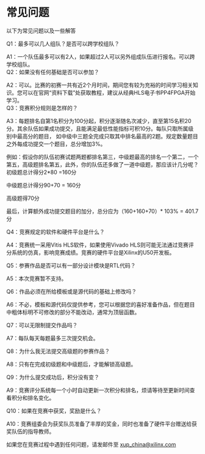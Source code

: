 # 常见问题

以下为常见问题以及一些解答

Q1：最多可以几人组队？是否可以跨学校组队？

A1：一个队伍最多可以有2人，如果超过2人可以另外组成队伍进行报名。可以跨学校组队。
<br/>
Q2：如果没有任何基础是否可以参加？

A2：可以。比赛的初赛一共有近2个月时间，期间您有较为充裕的时间学习相关知识。您可以在官网“资料下载”处获取教程，建议从经典HLS电子书PP4FPGA开始学习。
<br/>
Q3：竞赛积分规则是怎样的？

A3：每题排名自第1名积分为100分起，积分逐渐随名次减少，直至第15名积20分。其余队伍如果成功提交，且能满足最低性能指标可积10分。每队只取所属级别中最高分的题目， 如中级中三题全完成只取其中排名最高的2题。规定数量题目之外每成功提交一个题目，总分增加3%。

例如：假设你的队伍初赛试题两题都排名第三，中级题最高的排名一个第二，一个第五，高级题排名第五，此外，你的队伍还多做了一道中级题，那应该计几分呢？
初级题总计得分2*80 =160分

中级题总计得分90+70 = 160分

高级题得70分

最后，计算额外成功提交题目的加分，总分应为（160+160+70）* 103% = 401.7分

Q4：竞赛规定的软件和硬件平台是什么？

A4：竞赛统一采用Vitis HLS软件，如果使用Vivado HLS则可能无法通过竞赛评分系统的仿真，影响竞赛成绩。竞赛的硬件平台是Xilinx的U50开发板。

Q5：参赛作品是否可以有一部分设计模块是RTL代码？

A5：本次竞赛暂不支持。

Q6：作品必须在所给模板或是源代码的基础上修改吗？

A6：不必，模板和源代码仅提供参考，您可以根据您的喜好准备作品，但在题目中粗体标明不可修改的部分不能改动，通常为顶层函数。

Q7：可以无限制提交作品吗？

A7：每队每天每题最多三次提交机会。

Q8：为什么我无法提交高级题的参赛作品？

A8：只有在完成初级题和中级题后，才能解锁高级题。

Q9：为什么提交成功后，积分没有变？

A9：竞赛评分系统每一个小时自动更新一次积分和排名，烦请等待至更新时间查看积分和排名变化。

Q10：如果在竞赛中获奖，奖励是什么？

A10：竞赛组委会为获奖队员准备了丰厚的奖金，同时也准备了硬件平台赠送给获奖队伍的指导教师。

如果您在竞赛过程中遇到任何问题，请发邮件至 xup_china@xilinx.com
